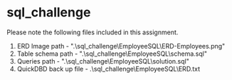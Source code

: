# sql_challenge

Please note the following files included in this assignment.

1. ERD Image path - ".\sql_challenge\EmployeeSQL\ERD-Employees.png"
2. Table schema path - ".\sql_challenge\EmployeeSQL\schema.sql"
3. Queries path - ".\sql_challenge\EmployeeSQL\solution.sql"
4. QuickDBD back up file - .\sql_challenge\EmployeeSQL\ERD.txt


